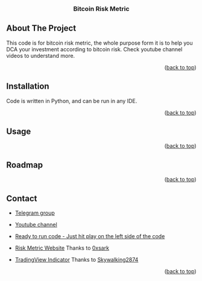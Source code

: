 <div id="top"></div>


<!-- PROJECT LOGO -->
<br />
<div align="center">

<h3 align="center">Bitcoin Risk Metric</h3>

</div>



<!-- ABOUT THE PROJECT -->
## About The Project

This code is for bitcoin risk metric, the whole purpose form it is to help you DCA your investment according to bitcoin risk. Check youtube channel videos to understand more.

<p align="right">(<a href="#top">back to top</a>)</p>


## Installation

Code is written in Python, and can be run in any IDE. 

<p align="right">(<a href="#top">back to top</a>)</p>


<!-- USAGE EXAMPLES -->
## Usage


<p align="right">(<a href="#top">back to top</a>)</p>

<!-- ROADMAP -->
## Roadmap


<p align="right">(<a href="#top">back to top</a>)</p>


<!-- CONTACT -->
## Contact

- [Telegram group](https://t.me/BitcoinRaven) 

- [Youtube channel](https://www.youtube.com/channel/UCrlkqSLmHL8ZPVpOxj7La4Q) 

- [Ready to run code - Just hit play on the left side of the code](https://colab.research.google.com/drive/1DejFMbwO7S7Dd7aV4z7FuGBu9VtTOcSv?usp=sharing) 

- [Risk Metric Website](https://risk.bitstack.se/) Thanks to [0xsark](https://twitter.com/0xsark)

- [TradingView Indicator](https://www.tradingview.com/script/K5YcHwKk-BTC-Risk-Metric/) Thanks to [Skywalking2874](https://www.tradingview.com/u/Skywalking2874/)

<p align="right">(<a href="#top">back to top</a>)</p>
